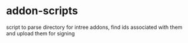 # addon-scripts

script to parse directory for intree addons, find ids associated with them and upload them for signing
